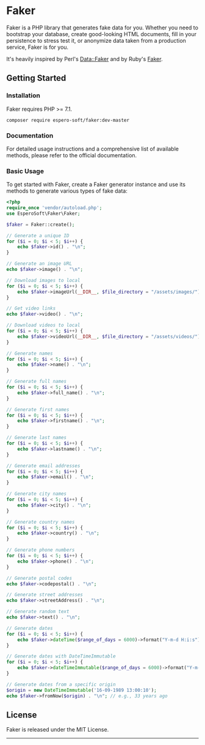 # Faker

Faker is a PHP library that generates fake data for you. Whether you need to bootstrap your database, create good-looking HTML documents, fill in your persistence to stress test it, or anonymize data taken from a production service, Faker is for you.

It's heavily inspired by Perl's [Data::Faker](https://metacpan.org/pod/Data::Faker) and by Ruby's [Faker](https://rubygems.org/gems/faker).

## Getting Started

### Installation

Faker requires PHP >= 7.1.

```shell
composer require espero-soft/faker:dev-master
```

### Documentation

For detailed usage instructions and a comprehensive list of available methods, please refer to the official documentation.

### Basic Usage

To get started with Faker, create a Faker generator instance and use its methods to generate various types of fake data:

```php
<?php
require_once 'vendor/autoload.php';
use EsperoSoft\Faker\Faker;

$faker = Faker::create();

// Generate a unique ID
for ($i = 0; $i < 5; $i++) {
    echo $faker->id() . "\n";
}

// Generate an image URL
echo $faker->image() . "\n";

// Download images to local
for ($i = 0; $i < 5; $i++) {
    echo $faker->imageUrl(__DIR__, $file_directory = "/assets/images/") . "\n";
}

// Get video links
echo $faker->video() . "\n";

// Download videos to local
for ($i = 0; $i < 5; $i++) {
    echo $faker->videoUrl(__DIR__, $file_directory = "/assets/videos/") . "\n";
}

// Generate names
for ($i = 0; $i < 5; $i++) {
    echo $faker->name() . "\n";
}

// Generate full names
for ($i = 0; $i < 5; $i++) {
    echo $faker->full_name() . "\n";
}

// Generate first names
for ($i = 0; $i < 5; $i++) {
    echo $faker->firstname() . "\n";
}

// Generate last names
for ($i = 0; $i < 5; $i++) {
    echo $faker->lastname() . "\n";
}

// Generate email addresses
for ($i = 0; $i < 5; $i++) {
    echo $faker->email() . "\n";
}

// Generate city names
for ($i = 0; $i < 5; $i++) {
    echo $faker->city() . "\n";
}

// Generate country names
for ($i = 0; $i < 5; $i++) {
    echo $faker->country() . "\n";
}

// Generate phone numbers
for ($i = 0; $i < 5; $i++) {
    echo $faker->phone() . "\n";
}

// Generate postal codes
echo $faker->codepostal() . "\n";

// Generate street addresses
echo $faker->streetAddress() . "\n";

// Generate random text
echo $faker->text() . "\n";

// Generate dates
for ($i = 0; $i < 5; $i++) {
    echo $faker->dateTime($range_of_days = 6000)->format("Y-m-d H:i:s") . "\n";
}

// Generate dates with DateTimeImmutable
for ($i = 0; $i < 5; $i++) {
    echo $faker->dateTimeImmutable($range_of_days = 6000)->format("Y-m-d H:i:s") . "\n";
}

// Generate dates from a specific origin
$origin = new DateTimeImmutable('16-09-1989 13:00:10');
echo $faker->fromNow($origin) . "\n"; // e.g., 33 years ago

```

## License

Faker is released under the MIT License.

---